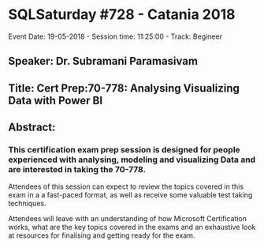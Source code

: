 # SQLSaturday #728 - Catania 2018
Event Date: 19-05-2018 - Session time: 11:25:00 - Track: Begineer
## Speaker: Dr. Subramani Paramasivam
## Title: Cert Prep:70-778: Analysing  Visualizing Data with Power BI
## Abstract:
### This certification exam prep session is designed for people experienced with analysing, modeling and visualizing Data and are interested in taking the 70-778. 

Attendees of this session can expect to review the topics covered in this exam in a a fast-paced format, as well as receive some valuable test taking techniques.

Attendees will leave with an understanding of how Microsoft Certification works, what are the key topics covered in the exams and an exhaustive look at resources for finalising and getting ready for the exam.
